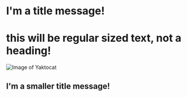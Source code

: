 # I'm a title message!
# this will be regular sized text, not a heading!

![Image of Yaktocat](https://octodex.github.com/images/yaktocat.png)

## I'm a smaller title message!
